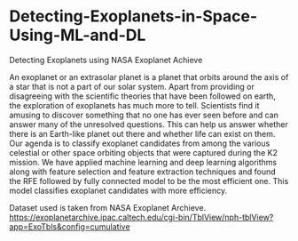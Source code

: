 # Detecting-Exoplanets-in-Space-Using-ML-and-DL
Detecting Exoplanets using NASA Exoplanet Achieve 


An exoplanet or an extrasolar planet is a planet that orbits around the axis of a star that is not a part of our solar system. Apart from providing or disagreeing with the scientific theories that have been followed on earth, the exploration of exoplanets has much more to tell. Scientists find it amusing to discover something that no one has ever seen before and can answer many of the unresolved questions. This can help us answer whether there is an Earth-like planet out there and whether life can exist on them. Our agenda is to classify exoplanet candidates from among the various celestial or other space orbiting objects that were captured during the K2 mission. We have applied machine learning and deep learning algorithms along with feature selection and feature extraction techniques and found the RFE followed by fully connected model to be the most efficient one. This model classifies exoplanet candidates with more efficiency.

Dataset used is taken from NASA Exoplanet Archieve. 
https://exoplanetarchive.ipac.caltech.edu/cgi-bin/TblView/nph-tblView?app=ExoTbls&config=cumulative
